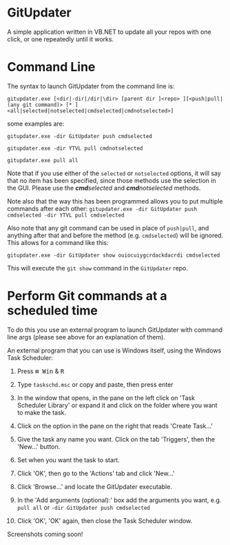 GitUpdater
==========

A simple application written in VB.NET to update all your repos with one click, or one repeatedly until it works.

Command Line
============

The syntax to launch GitUpdater from the command line is:
```shell
gitupdater.exe [<dir|-dir|/dir|\dir> [parent dir ]<repo> ][<push|pull|(any git command)> [* ]<all|selected|notselected|cmdselected|cmdnotselected>]
```
some examples are:

`gitupdater.exe -dir GitUpdater push cmdselected`

`gitupdater.exe -dir YTVL pull cmdnotselected`

`gitupdater.exe pull all`

Note that if you use either of the `selected` or `notselected` options, it will say that no item has been specified, since those methods use the selection in the GUI. Please use the <i><b>cmd</b>selected</i> and <i><b>cmd</b>notselected</i> methods.

Note also that the way this has been programmed allows you to put multiple commands after each other:
`gitupdater.exe -dir GitUpdater push cmdselected -dir YTVL pull cmdselected`

Also note that any git command can be used in place of `push|pull`, and anything after that and before the method (e.g. `cmdselected`) will be ignored. This allows for a command like this:

`gitupdater.exe -dir GitUpdater show ouiocuiygcrdackdacrdi cmdselected`

This will execute the `git show` command in the `GitUpdater` repo.

Perform Git commands at a scheduled time
========================================

To do this you use an external program to launch GitUpdater with command line args (please see above for an explanation of them).

An external program that you can use is Windows itself, using the Windows Task Scheduler:

1. Press <kbd>⊞ Win</kbd> & <kbd>R</kbd>

2. Type `taskschd.msc` or copy and paste, then press enter

3. In the window that opens, in the pane on the left click on 'Task Scheduler Library' or expand it and click on the folder where you want to make the task.

4. Click on the option in the pane on the right that reads 'Create Task...'

5. Give the task any name you want. Click on the tab 'Triggers', then the 'New...' button.

6. Set when you want the task to start.

7. Click 'OK', then go to the 'Actions' tab and click 'New...'

8. Click 'Browse...' and locate the GitUpdater executable.

9. In the 'Add arguments (optional):' box add the arguments you want, e.g. `pull all` or `-dir GitUpdater push cmdselected`

10. Click 'OK', 'OK' again, then close the Task Scheduler window.

Screenshots coming soon!

